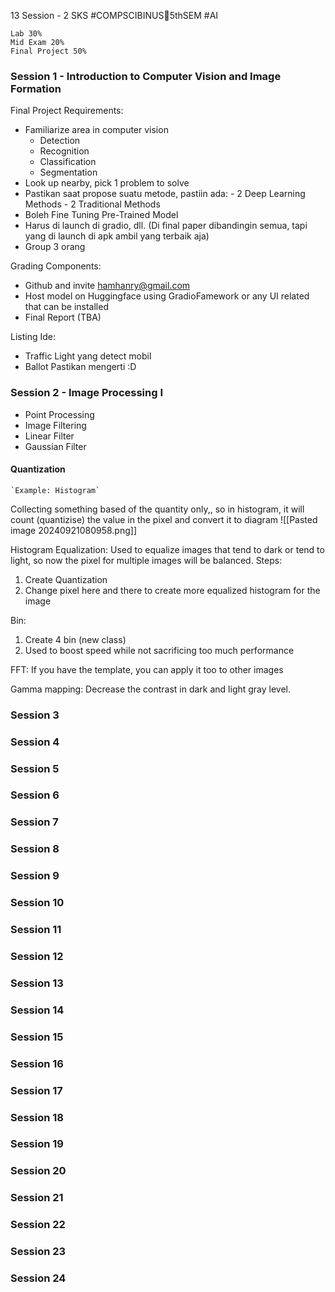 13 Session - 2 SKS
#COMPSCIBINUS🏫5thSEM #AI 

```
Lab 30%
Mid Exam 20%
Final Project 50%
```

### Session 1 - Introduction to Computer Vision and Image Formation
Final Project Requirements:
- Familiarize area in computer vision
	- Detection
	- Recognition
	- Classification
	- Segmentation
- Look up nearby, pick 1 problem to solve
- Pastikan saat propose suatu metode, pastiin ada:
	  - 2 Deep Learning Methods
	  - 2 Traditional Methods
- Boleh Fine Tuning Pre-Trained Model
- Harus di launch di gradio, dll. (Di final paper dibandingin semua, tapi yang di launch di apk ambil yang terbaik aja)
- Group 3 orang

Grading Components:
- Github and invite hamhanry@gmail.com
- Host model on Huggingface using GradioFamework or any UI related that can be installed
- Final Report (TBA) 

Listing Ide:
- Traffic Light yang detect mobil
- Ballot
Pastikan mengerti :D
### Session 2 - Image Processing I
- Point Processing
- Image Filtering
- Linear Filter
- Gaussian Filter

#### Quantization
	`Example: Histogram`
Collecting something based of the quantity only,, so in histogram, it will count (quantizise) the value in the pixel and convert it to diagram
![[Pasted image 20240921080958.png]]

Histogram Equalization:
Used to equalize images that tend to dark or tend to light, so now the pixel for multiple images will be balanced.
Steps:
1. Create Quantization
2. Change pixel here and there to create more equalized histogram for the image

Bin:
1. Create 4 bin (new class)
2. Used to boost speed while not sacrificing too much performance

FFT: 
If you have the template, you can apply it too to other images

Gamma mapping:
Decrease the contrast in dark and light gray level.






### Session 3
### Session 4
### Session 5
### Session 6
### Session 7
### Session 8
### Session 9
### Session 10
### Session 11
### Session 12
### Session 13
### Session 14
### Session 15
### Session 16
### Session 17
### Session 18
### Session 19
### Session 20
### Session 21
### Session 22
### Session 23
### Session 24
